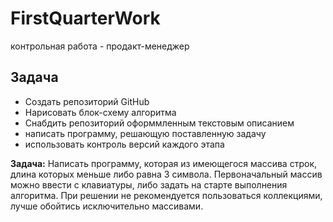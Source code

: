 # FirstQuarterWork
контрольная работа - продакт-менеджер

## Задача
- Создать репозиторий GitHub
- Нарисовать блок-схему алгоритма
- Снабдить репозиторий оформмленным текстовым описанием
- написать программу, решающую поставленную задачу
- использовать контроль версий каждого этапа

**Задача:** Написать программу, которая из имеющегося массива строк, длина которых меньше либо равна 3 символа. Первоначальный массив можно ввести с клавиатуры, либо задать на старте выполнения алгоритма. При решении не рекомендуется пользоваться коллекциями, лучше обойтись исключительно массивами.
